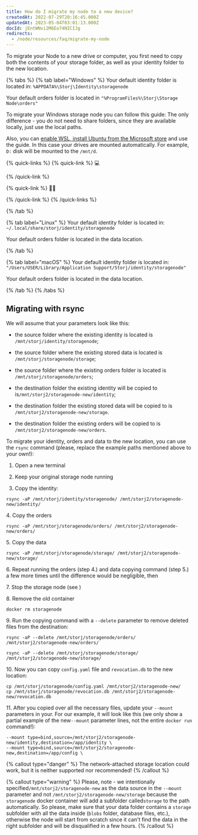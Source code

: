 ```yaml
---
title: How do I migrate my node to a new device?
createdAt: 2022-07-29T20:16:45.000Z
updatedAt: 2023-05-04T03:01:13.000Z
docId: jEntWNvi2M6Eo74NICIJg
redirects:
  - /node/resources/faq/migrate-my-node
---
```


To migrate your Node to a new drive or computer, you first need to copy both the contents of your storage folder, as well as your identity folder to the new location.

{% tabs %}
{% tab label="Windows" %}
Your default identity folder is located in: `%APPDATA%\Storj\Identity\storagenode`

Your default orders folder is located in `"%ProgramFiles%\Storj\Storage Node\orders"`



To migrate your Windows storage node you can follow this guide: [](docId\:NGHe10jmn-kdgzTf3FUz0) The only difference - you do not need to share folders, since they are available locally, just use the local paths.



Also, you can [enable WSL, install Ubuntu from the Microsoft store](https://docs.microsoft.com/en-us/windows/wsl/install-win10) and use the [](docId\:jEntWNvi2M6Eo74NICIJg) guide. In this case your drives are mounted automatically. For example, `D:` disk will be mounted to the `/mnt/d`.



{% quick-links %}
{% quick-link %}
💻

[](docId\:PsB_5Yp43KeN0DszuE2DN)
{% /quick-link %}

{% quick-link %}
✍🏼

[](docId\:aKZt7A92CnGjPy1JY1YpF)&#x20;
{% /quick-link %}
{% /quick-links %}


{% /tab %}

{% tab label="Linux" %}
Your default identity folder is located in: `~/.local/share/storj/identity/storagenode`

Your default orders folder is located in the data location.

&#x20;[](docId\:jEntWNvi2M6Eo74NICIJg)
{% /tab %}

{% tab label="macOS" %}
Your default identity folder is located in: `"/Users/USER/Library/Application Support/Storj/identity/storagenode"`

Your default orders folder is located in the data location.

[](docId\:jEntWNvi2M6Eo74NICIJg)
{% /tab %}
{% /tabs %}

## Migrating with rsync

We will assume that your parameters look like this:

*   the source folder where the existing identity is located is `/mnt/storj/identity/storagenode`;&#x20;

*   the source folder where the existing stored data is located is `/mnt/storj/storagenode/storage`;

*   the source folder where the existing orders folder is located is `/mnt/storj/storagenode/orders`;

*   the destination folder the existing identity will be copied to is`/mnt/storj2/storagenode-new/identity`;

*   the destination folder the existing stored data will be copied to is `/mnt/storj2/storagenode-new/storage`.

*   the destination folder the existing orders will be copied to is `/mnt/storj2/storagenode-new/orders`.

To migrate your identity, orders and data to the new location, you can use the `rsync` command (please, replace the example paths mentioned above to your own!):

1.  Open a new terminal

2.  Keep your original storage node running

3.  Copy the identity:

```shell
rsync -aP /mnt/storj/identity/storagenode/ /mnt/storj2/storagenode-new/identity/
```

4\. Copy the orders

```shell
rsync -aP /mnt/storj/storagenode/orders/ /mnt/storj2/storagenode-new/orders/
```

5\. Copy the data

```shell
rsync -aP /mnt/storj/storagenode/storage/ /mnt/storj2/storagenode-new/storage/
```

6\. Repeat running the orders (step 4.) and data copying command (step 5.) a few more times until the difference would be negligible, then

7\. Stop the storage node (see [](docId\:Zh_lD6UPciHT53wOWuAoD) )

8\. Remove the old container

```shell
docker rm storagenode
```

9\. Run the copying command with a `--delete` parameter to remove deleted files from the destination:

```shell
rsync -aP --delete /mnt/storj/storagenode/orders/ /mnt/storj2/storagenode-new/orders/
```

```shell
rsync -aP --delete /mnt/storj/storagenode/storage/ /mnt/storj2/storagenode-new/storage/
```

10\. Now you can copy `config.yaml` file and `revocation.db` to the new location:

```shell
cp /mnt/storj/storagenode/config.yaml /mnt/storj2/storagenode-new/
cp /mnt/storj/storagenode/revocation.db /mnt/storj2/storagenode-new/revocation.db
```

11\. After you copied over all the necessary files, update your `--mount` parameters in your[](docId\:HaDkV_0aWg9OJoBe53o-J). For our example, it will look like this (we only show a partial example of the new`--mount` parameter lines, not the entire `docker run` command!):

```shell
--mount type=bind,source=/mnt/storj2/storagenode-new/identity,destination=/app/identity \
--mount type=bind,source=/mnt/storj2/storagenode-new,destination=/app/config \
```

{% callout type="danger"  %} 
The network-attached storage location could work, but it is neither supported nor recommended!
{% /callout %}

{% callout type="warning"  %} 
Please, note - we intentionally specified`/mnt/storj2/storagenode-new` as the data source in the `--mount` parameter and not `/mnt/storj2/storagenode-new/storage` because the `storagenode` docker container will add a subfolder called`storage` to the path automatically. So please, make sure that your data folder contains a `storage` subfolder with all the data inside (`blobs` folder, database files, etc.), otherwise the node will start from scratch since it can't find the data in the right subfolder and will be disqualified in a few hours.
{% /callout %}


